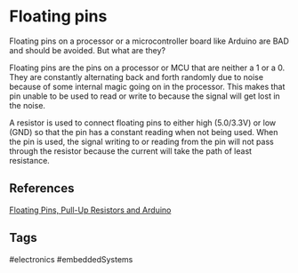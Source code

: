 # Floating pins 

Floating pins on a processor or a microcontroller board like Arduino are BAD and should be avoided. But what are they?

Floating pins are the pins on a processor or MCU that are neither a 1 or a 0. They are constantly alternating back and forth randomly due to noise because of some internal magic going on in the processor. This makes that pin unable to be used to read or write to because the signal will get lost in the noise.

A resistor is used to connect floating pins to either high (5.0/3.3V) or low (GND) so that the pin has a constant reading when not being used. When the pin is used, the signal writing to or reading from the pin will not pass through the resistor because the current will take the path of least resistance.

## References
[Floating Pins, Pull-Up Resistors and Arduino](https://www.programmingelectronics.com/floating-pins-pull-up-resistors-and-arduino/)

## Tags
#electronics #embeddedSystems
